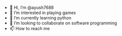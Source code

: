 - 👋 Hi, I’m @ayush7688
- 👀 I’m interested in playing games
- 🌱 I’m currently learning python
- 💞️ I’m looking to collaborate on software programming
- 📫 How to reach me 

<!---
ayush7688/ayush7688 is a ✨ special ✨ repository because its `README.md` (this file) appears on your GitHub profile.
You can click the Preview link to take a look at your changes.
--->
